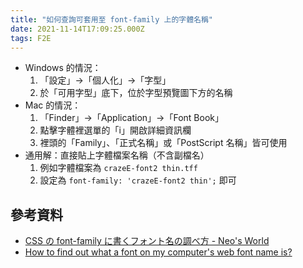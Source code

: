 ```yaml
---
title: "如何查詢可套用至 font-family 上的字體名稱"
date: 2021-11-14T17:09:25.000Z
tags: F2E
---
```


- Windows 的情況：
  1. 「設定」→「個人化」→「字型」
  2. 於「可用字型」底下，位於字型預覽圖下方的名稱
- Mac 的情況：
  1. 「Finder」→「Application」→「Font Book」
  2. 點擊字體裡選單的「i」開啟詳細資訊欄
  3. 裡頭的「Family」、「正式名稱」或「PostScript 名稱」皆可使用
- 通用解：直接貼上字體檔案名稱（不含副檔名）
  1. 例如字體檔案為 `crazeE-font2 thin.tff`
  2. 設定為 `font-family: 'crazeE-font2 thin';` 即可

## 參考資料

- [CSS の font-family に書くフォント名の調べ方 - Neo's World](https://neos21.net/blog/2017/12/25-01.html)
- [How to find out what a font on my computer's web font name is?](https://graphicdesign.stackexchange.com/questions/63885/how-to-find-out-what-a-font-on-my-computers-web-font-name-is)
